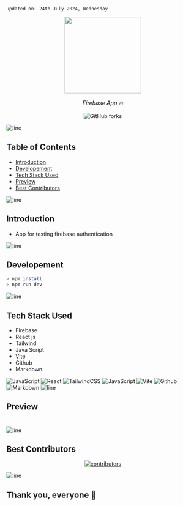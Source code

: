     updated on: 24th July 2024, Wednesday

<div align=center>
    <a href="https://github.com/SrijaAdhya12/firebase-app">
        <img width="200" src="https://img.icons8.com/?size=100&id=62452&format=png&color=000000">
    </a>
    <p style="font-family: roboto, calibri; font-size:12pt; font-style:italic"> Firebase App 🔥 </p>
    <a src="https://github.com/SrijaAdhya12/firebase-app/forks">
        <img alt="GitHub forks" src="https://img.shields.io/github/forks/SrijaAdhya12/firebase-app">
    </a>
</div>


![line]

## Table of Contents

- [Introduction](#introduction)
- [Developement](#developement)
- [Tech Stack Used](#tech-stack-used)
- [Preview](#preview)
- [Best Contributors](#best-contributors)

![line]

## Introduction

- App for testing firebase authentication


![line]

## Developement

```sh
> npm install
> npm run dev
```

![line]

## Tech Stack Used

- Firebase
- React js
- Tailwind 
- Java Script
- Vite
- Github
- Markdown

![JavaScript](https://img.shields.io/badge/firebase-%23323330.svg?style=for-the-badge&logo=firebase&logoColor=%23F7DF1E) ![React](https://img.shields.io/badge/react-%2320232a.svg?style=for-the-badge&logo=react&logoColor=%2361DAFB) ![TailwindCSS](https://img.shields.io/badge/tailwindcss-%2338B2AC.svg?style=for-the-badge&logo=tailwind-css&logoColor=blue) ![JavaScript](https://img.shields.io/badge/javascript-%23323330.svg?style=for-the-badge&logo=javascript&logoColor=%23F7DF1E) ![Vite](https://img.shields.io/badge/vite-%23000000.svg?style=for-the-badge&logo=vite&logoColor=white) ![Github](https://img.shields.io/badge/github-%23121011.svg?style=for-the-badge&logo=github&logoColor=white) ![Markdown](https://img.shields.io/badge/markdown-%23121011.svg?style=for-the-badge&logo=markdown&logoColor=white)
![line]

## Preview

# 

![line]

## Best Contributors

<div align="center">
    <a  href="https://github.com/SrijaAdhya12/firebase-app/graphs/contributors">
        <img src="https://contrib.rocks/image?repo=SrijaAdhya12/firebase-app" alt="contributors" />
    </a>
</div>

![line]

## Thank you, everyone 💚

[markdown badges]: https://github.com/Ileriayo/markdown-badges
[line]: https://user-images.githubusercontent.com/75939390/137615281-3a875960-92cc-407f-97fe-fd2319bdb252.png

<!-- 21/07/24 -->
